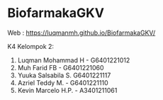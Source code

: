 # BiofarmakaGKV

Web : https://luqmanmh.github.io/BiofarmakaGKV/

K4 Kelompok 2:
1. Luqman Mohammad H - G6401221012
2. Muh Farid FB - G6401221060
3. Yuuka Salsabila S. G6401221117
4. Azriel Teddy M. - G6401221110
5. Kevin Marcelo H.P. - A3401211061

